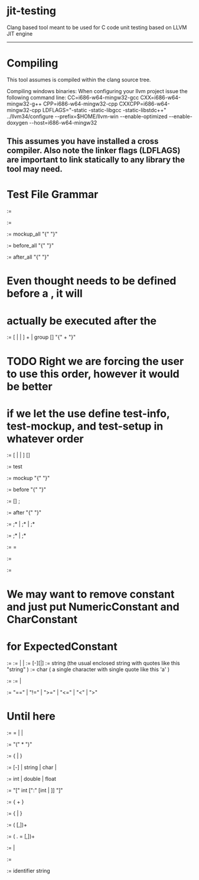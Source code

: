 jit-testing
===========

Clang based tool meant to be used for C code unit testing based on LLVM JIT engine

----------
Compiling
==========
This tool assumes is compiled within the clang source tree.

Compiling windows binaries:
When configuring your llvm project issue the following command line:
CC=i686-w64-mingw32-gcc CXX=i686-w64-mingw32-g++ CPP=i686-w64-mingw32-cpp CXXCPP=i686-w64-mingw32-cpp LDFLAGS="-static -static-libgcc -static-libstdc++" ../llvm34/configure --prefix=$HOME/llvm-win --enable-optimized --enable-doxygen --host=i686-w64-mingw32

This assumes you have installed a cross compiler. Also note the linker flags
(LDFLAGS) are important to link statically to any library the tool may need.
---------
Test File Grammar
========

<test-expr> := <test-file>

<test-file> :=  <test-group>

<global-mockup> := mockup_all "{" <mockup-fixture> "}"

<global-setup> := before_all "{" <test-fixture> "}"

<global-teardown> := after_all "{" <test-fixture> "}"

# Even thought <global-teardown> needs to be defined before a <test-definition>, it will
# actually be executed after the <test-definition>
<test-group> := [<global-mockup> | <global-setup> | <global-teardown> ] <test-definition>+ | group [<identifier>] "{" <test-group>+ "}"

# TODO Right we are forcing the user to use this order, however it would be better
# if we let the use define test-info, test-mockup, and test-setup in whatever order
<test-definition> := [<test-info> | <test-mockup> | <test-setup>] <test-function> [<test-teardown>]

<test-info> := test <identifier>

<test-mockup> := mockup "{" <mockup-fixture> "}"

<test-setup> :=  before "{"  <test-fixture> "}"

<test-function> := <function-call> [<expected-result>] ;


<test-teardown> := after "{" <test-fixture> "}"

<test-fixture> := <function-call>;* | <var-assignment>;* | <expected-expression>;*

<mockup-fixture> := <mockup-function>;* | <mockup-variable>;*

<mockup-function> :=  <function-call> = <argument>

<mockup-variable> := <var-assignment>

<expected-result> :=  <comparison-operator> <expected-constant> 

# We may want to remove constant and just put NumericConstant and CharConstant
# for ExpectedConstant
<expected-constant> := <constant>
<constant> := <numeric-constant> | <string-constant>| <char-constant>
<numeric-constant> := [-][<integer>|<float>] 
<string-constant> := string (the usual enclosed string with quotes like this "string" )
<char-constant> := char ( a single character with single quote like this 'a' )

<expected-expression> := <operand> <comparison-operator> <operand>
<operand> := <constant> | <identifier>

<comparison-operator> := "==" | "!=" | ">=" | "<=" | "<" | ">"

# Until here
<var-assignment> := <identifier> = <argument> | <struct-initializer> | <buffer-alloc>

<function-call> := <function-name>"(" <function-argument>* ")"

<function-argument> := {<argument> | <buffer-alloc>}

<argument> := [-]<number> | string |  char | <array-initializer>

<number> := int | double |  float

<buffer-alloc> := "[" int [":" [int | <struct-initializer> ]] "]"

<array-initializer> := { <number>+ }

<struct-initializer> := { <initializer-list> | <designated-initializer> }

<intializer-list> := (<initializer-value> [,])+

<designated-initializer> := ( .<identifier> = <initializer-value> [,])+

<initializer-value> := <argument> | <struct-initializer> 

<function-name> := <identifier>

<identifier> := identifier string
